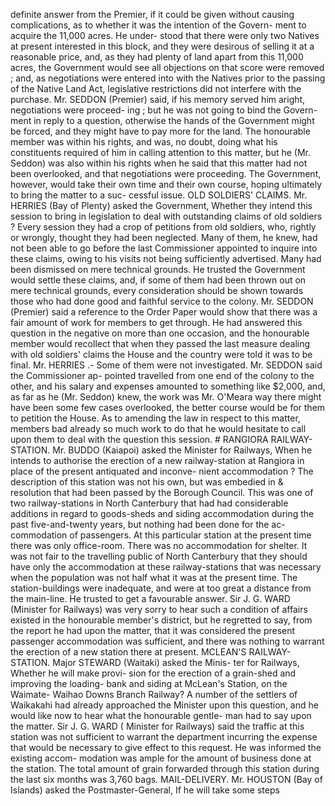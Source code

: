 definite answer from the Premier, if it could be given without causing complications, as to whether it was the intention of the Govern- ment to acquire the 11,000 acres. He under- stood that there were only two Natives at present interested in this block, and they were desirous of selling it at a reasonable price, and, as they had plenty of land apart from this 11,000 acres, the Government would see all objections on that score were removed ; and, as negotiations were entered into with the Natives prior to the passing of the Native Land Act, legislative restrictions did not interfere with the purchase. Mr. SEDDON (Premier) said, if his memory served him aright, negotiations were proceed- ing ; but he was not going to bind the Govern- ment in reply to a question, otherwise the hands of the Government might be forced, and they might have to pay more for the land. The honourable member was within his rights, and was, no doubt, doing what his constituents required of him in calling attention to this matter, but he (Mr. Seddon) was also within his rights when he said that this matter had not been overlooked, and that negotiations were proceeding. The Government, however, would take their own time and their own course, hoping ultimately to bring the matter to a suc- cessful issue. OLD SOLDIERS' CLAIMS. Mr. HERRIES (Bay of Plenty) asked the Government, Whether they intend this session to bring in legislation to deal with outstanding claims of old soldiers ? Every session they had a crop of petitions from old soldiers, who, rightly or wrongly, thought they had been neglected. Many of them, he knew, had not been able to go before the last Commissioner appointed to inquire into these claims, owing to his visits not being sufficiently advertised. Many had been dismissed on mere technical grounds. He trusted the Government would settle these claims, and, if some of them had been thrown out on mere technical grounds, every consideration should be shown towards those who had done good and faithful service to the colony. Mr. SEDDON (Premier) said a reference to the Order Paper would show that there was a fair amount of work for members to get through. He had answered this question in the negative on more than one occasion, and the honourable member would recollect that when they passed the last measure dealing with old soldiers' claims the House and the country were told it was to be final. Mr. HERRIES .- Some of them were not investigated. Mr. SEDDON said the Commissioner ap- pointed travelled from one end of the colony to the other, and his salary and expenses amounted to something like $2,000, and, as far as he (Mr. Seddon) knew, the work was Mr. O'Meara way there might have been some few cases overlooked, the better course would be for them to petition the House. As to amending the law in respect to this matter, members bad already so much work to do that he would hesitate to call upon them to deal with the question this session. # RANGIORA RAILWAY-STATION. Mr. BUDDO (Kaiapoi) asked the Minister for Railways, When he intends to authorise the erection of a new railway-station at Rangiora in place of the present antiquated and inconve- nient accommodation ? The description of this station was not his own, but was embedied in & resolution that had been passed by the Borough Council. This was one of two railway-stations in North Canterbury that had had considerable additions in regard to goods-sheds and siding accommodation during the past five-and-twenty years, but nothing had been done for the ac- commodation of passengers. At this particular station at the present time there was only office-room. There was no accommodation for shelter. It was not fair to the travelling public of North Canterbury that they should have only the accommodation at these railway-stations that was necessary when the population was not half what it was at the present time. The station-buildings were inadequate, and were at too great a distance from the main-line. He trusted to get a favourable answer. Sir J. G. WARD (Minister for Railways) was very sorry to hear such a condition of affairs existed in the honourable member's district, but he regretted to say, from the report he had upon the matter, that it was considered the present passenger accommodation was sufficient, and there was nothing to warrant the erection of a new station there at present. MCLEAN'S RAILWAY-STATION. Major STEWARD (Waitaki) asked the Minis- ter for Railways, Whether he will make provi- sion for the erection of a grain-shed and improving the loading- bank and siding at McLean's Station, on the Waimate- Waihao Downs Branch Railway? A number of the settlers of Waikakahi had already approached the Minister upon this question, and he would like now to hear what the honourable gentle- man had to say upon the matter. Sir J. G. WARD ( Minister for Railways) said the traffic at this station was not sufficient to warrant the department incurring the expense that would be necessary to give effect to this request. He was informed the existing accom- modation was ample for the amount of business done at the station. The total amount of grain forwarded through this station during the last six months was 3,760 bags. MAIL-DELIVERY. Mr. HOUSTON (Bay of Islands) asked the Postmaster-General, If he will take some steps 